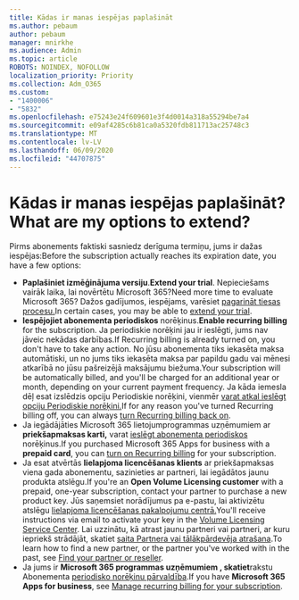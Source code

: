 ```yaml
---
title: Kādas ir manas iespējas paplašināt
ms.author: pebaum
author: pebaum
manager: mnirkhe
ms.audience: Admin
ms.topic: article
ROBOTS: NOINDEX, NOFOLLOW
localization_priority: Priority
ms.collection: Adm_O365
ms.custom:
- "1400006"
- "5832"
ms.openlocfilehash: e75243e24f609601e3f4d0014a318a55294be7a4
ms.sourcegitcommit: e09af4285c6b81ca0a5320fdb811713ac25748c3
ms.translationtype: MT
ms.contentlocale: lv-LV
ms.lasthandoff: 06/09/2020
ms.locfileid: "44707875"
---
```

# <a name="what-are-my-options-to-extend"></a><span data-ttu-id="120e6-102">Kādas ir manas iespējas paplašināt?</span><span class="sxs-lookup"><span data-stu-id="120e6-102">What are my options to extend?</span></span>

<span data-ttu-id="120e6-103">Pirms abonements faktiski sasniedz derīguma termiņu, jums ir dažas iespējas:</span><span class="sxs-lookup"><span data-stu-id="120e6-103">Before the subscription actually reaches its expiration date, you have a few options:</span></span>

- <span data-ttu-id="120e6-104">**Paplašiniet izmēģinājuma versiju**.</span><span class="sxs-lookup"><span data-stu-id="120e6-104">**Extend your trial**.</span></span>  <span data-ttu-id="120e6-105">Nepieciešams vairāk laika, lai novērtētu Microsoft 365?</span><span class="sxs-lookup"><span data-stu-id="120e6-105">Need more time to evaluate Microsoft 365?</span></span> <span data-ttu-id="120e6-106">Dažos gadījumos, iespējams, varēsiet [pagarināt tiesas procesu.](https://docs.microsoft.com/microsoft-365/commerce/extend-your-trial?view=o365-worldwide)</span><span class="sxs-lookup"><span data-stu-id="120e6-106">In certain cases, you may be able to  [extend your trial](https://docs.microsoft.com/microsoft-365/commerce/extend-your-trial?view=o365-worldwide).</span></span>  
- <span data-ttu-id="120e6-107">**Iespējojiet abonementa periodiskos** norēķinus.</span><span class="sxs-lookup"><span data-stu-id="120e6-107">**Enable recurring billing** for the subscription.</span></span> <span data-ttu-id="120e6-108">Ja periodiskie norēķini jau ir ieslēgti, jums nav jāveic nekādas darbības.</span><span class="sxs-lookup"><span data-stu-id="120e6-108">If Recurring billing is already turned on, you don't have to take any action.</span></span> <span data-ttu-id="120e6-109">No jūsu abonementa tiks iekasēta maksa automātiski, un no jums tiks iekasēta maksa par papildu gadu vai mēnesi atkarībā no jūsu pašreizējā maksājumu biežuma.</span><span class="sxs-lookup"><span data-stu-id="120e6-109">Your subscription will be automatically billed, and you'll be charged for an additional year or month, depending on your current payment frequency.</span></span> <span data-ttu-id="120e6-110">Ja kāda iemesla dēļ esat izslēdzis opciju Periodiskie norēķini, vienmēr [varat atkal ieslēgt opciju Periodiskie norēķini.](https://docs.microsoft.com/microsoft-365/commerce/subscriptions/renew-your-subscription?view=o365-worldwide)</span><span class="sxs-lookup"><span data-stu-id="120e6-110">If for any reason you've turned Recurring billing off, you can always  [turn Recurring billing back on](https://docs.microsoft.com/microsoft-365/commerce/subscriptions/renew-your-subscription?view=o365-worldwide).</span></span>
- <span data-ttu-id="120e6-111">Ja iegādājāties Microsoft 365 lietojumprogrammas uzņēmumiem ar **priekšapmaksas karti,** varat [ieslēgt abonementa periodiskos](https://docs.microsoft.com/microsoft-365/commerce/subscriptions/renew-your-subscription?view=o365-worldwide) norēķinus.</span><span class="sxs-lookup"><span data-stu-id="120e6-111">If you purchased Microsoft 365 Apps for business with a  **prepaid card**, you can  [turn on Recurring billing](https://docs.microsoft.com/microsoft-365/commerce/subscriptions/renew-your-subscription?view=o365-worldwide)  for your subscription.</span></span>
- <span data-ttu-id="120e6-112">Ja esat atvērtās **lielapjoma licencēšanas klients** ar priekšapmaksas viena gada abonementu, sazinieties ar partneri, lai iegādātos jaunu produkta atslēgu.</span><span class="sxs-lookup"><span data-stu-id="120e6-112">If you're an  **Open Volume Licensing customer**  with a prepaid, one-year subscription, contact your partner to purchase a new product key.</span></span> <span data-ttu-id="120e6-113">Jūs saņemsiet norādījumus pa e-pastu, lai aktivizētu atslēgu [lielapjoma licencēšanas pakalpojumu centrā.](https://go.microsoft.com/fwlink/p/?LinkID=282016)</span><span class="sxs-lookup"><span data-stu-id="120e6-113">You'll receive instructions via email to activate your key in the  [Volume Licensing Service Center](https://go.microsoft.com/fwlink/p/?LinkID=282016).</span></span> <span data-ttu-id="120e6-114">Lai uzzinātu, kā atrast jaunu partneri vai partneri, ar kuru iepriekš strādājāt, skatiet [saita Partnera vai tālākpārdevēja atrašana](https://docs.microsoft.com/microsoft-365/admin/manage/find-your-partner-or-reseller?view=o365-worldwide).</span><span class="sxs-lookup"><span data-stu-id="120e6-114">To learn how to find a new partner, or the partner you've worked with in the past, see  [Find your partner or reseller](https://docs.microsoft.com/microsoft-365/admin/manage/find-your-partner-or-reseller?view=o365-worldwide).</span></span>
- <span data-ttu-id="120e6-115">Ja jums ir **Microsoft 365 programmas uzņēmumiem , skatiet**rakstu Abonementa [periodisko norēķinu pārvaldība](https://docs.microsoft.com/microsoft-365/commerce/subscriptions/renew-your-subscription?view=o365-worldwide).</span><span class="sxs-lookup"><span data-stu-id="120e6-115">If you have  **Microsoft 365 Apps for business**, see  [Manage recurring billing for your subscription](https://docs.microsoft.com/microsoft-365/commerce/subscriptions/renew-your-subscription?view=o365-worldwide).</span></span>
